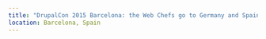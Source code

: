 ```yaml
---
title: "DrupalCon 2015 Barcelona: the Web Chefs go to Germany and Spain"
location: Barcelona, Spain
---
```

